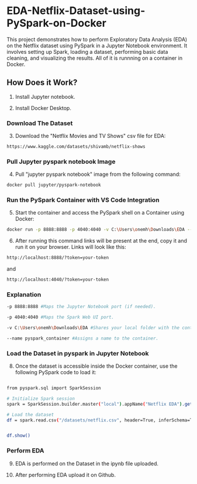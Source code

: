 # EDA-Netflix-Dataset-using-PySpark-on-Docker
This project demonstrates how to perform Exploratory Data Analysis (EDA) on the Netflix dataset using PySpark in a Jupyter Notebook environment. It involves setting up Spark, loading a dataset, performing basic data cleaning, and visualizing the results. All of it is runnning on a container in Docker.
##  How Does it Work?

1. Install Jupyter notebook. 

2. Install Docker Desktop.

### Download The Dataset

3. Download the "Netflix Movies and TV Shows" csv file for EDA:
```bash
https://www.kaggle.com/datasets/shivamb/netflix-shows 
```

### Pull Jupyter pyspark notebook Image

4. Pull "jupyter pyspark notebook" image from the following command:

```bash
docker pull jupyter/pyspark-notebook
```

### Run the PySpark Container with VS Code Integration

5. Start the container and access the PySpark shell on a Container using Docker:

```bash
docker run -p 8888:8888 -p 4040:4040 -v C:\Users\onemh\Downloads\EDA --name pyspark_container jupyter/pyspark-notebook
```

6. After running this command links will be present at the end, copy it and run it on your browser. Links will look like this:

```bash
http://localhost:8888/?token=your-token
```
and

```bash
http://localhost:4040/?token=your-token
```

### Explanation

```bash
-p 8888:8888 #Maps the Jupyter Notebook port (if needed).
```

```bash
-p 4040:4040 #Maps the Spark Web UI port.
```

```bash
-v C:\Users\onemh\Downloads\EDA #Shares your local folder with the container.
```

```bash
--name pyspark_container #Assigns a name to the container.
```

### Load the Dataset in pyspark in Jupyter Notebook

8. Once the dataset is accessible inside the Docker container, use the following PySpark code to load it:

```bash

from pyspark.sql import SparkSession

# Initialize Spark session
spark = SparkSession.builder.master("local").appName("Netflix EDA").getOrCreate()

# Load the dataset
df = spark.read.csv("/datasets/netflix.csv", header=True, inferSchema=True)


df.show()
```

### Perform EDA

9. EDA is performed on the Dataset in the ipynb file uploaded.

10. After performing EDA upload it on Github.
